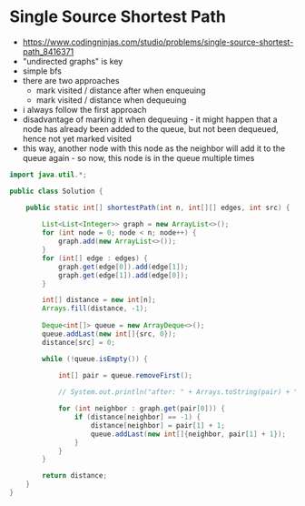 # Single Source Shortest Path

- https://www.codingninjas.com/studio/problems/single-source-shortest-path_8416371
- "undirected graphs" is key
- simple bfs
- there are two approaches 
  - mark visited / distance after when enqueuing
  - mark visited / distance when dequeuing
- i always follow the first approach
- disadvantage of marking it when dequeuing - it might happen that a node has already been added to the queue, but not been dequeued, hence not yet marked visited
- this way, another node with this node as the neighbor will add it to the queue again - so now, this node is in the queue multiple times

```java
import java.util.*;

public class Solution {

    public static int[] shortestPath(int n, int[][] edges, int src) {
        
        List<List<Integer>> graph = new ArrayList<>();
        for (int node = 0; node < n; node++) {
            graph.add(new ArrayList<>());
        }
        for (int[] edge : edges) {
            graph.get(edge[0]).add(edge[1]);
            graph.get(edge[1]).add(edge[0]);
        }

        int[] distance = new int[n];
        Arrays.fill(distance, -1);
        
        Deque<int[]> queue = new ArrayDeque<>();
        queue.addLast(new int[]{src, 0});
        distance[src] = 0;

        while (!queue.isEmpty()) {
            
            int[] pair = queue.removeFirst();

            // System.out.println("after: " + Arrays.toString(pair) + ", distance: " + Arrays.toString(distance));

            for (int neighbor : graph.get(pair[0])) {
                if (distance[neighbor] == -1) {
                    distance[neighbor] = pair[1] + 1;
                    queue.addLast(new int[]{neighbor, pair[1] + 1});
                }
            }
        }

        return distance;
    }
}
```
